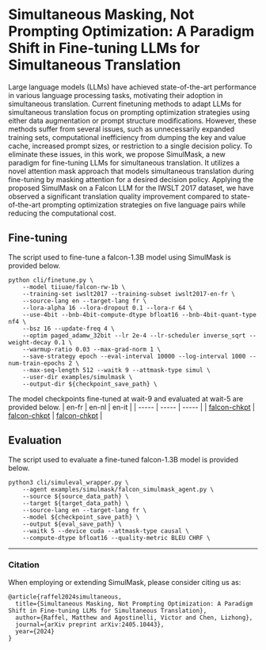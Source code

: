 # Simultaneous Masking, Not Prompting Optimization: A Paradigm Shift in Fine-tuning LLMs for Simultaneous Translation

Large language models (LLMs) have achieved state-of-the-art performance in various language processing tasks, motivating their adoption in simultaneous translation. Current finetuning methods to adapt LLMs for simultaneous translation focus on prompting optimization strategies using either data augmentation or prompt structure modifications. However, these methods suffer from several issues, such as unnecessarily expanded training sets, computational inefficiency from dumping the key and value cache, increased prompt sizes, or restriction to a single decision policy. To eliminate these issues, in this work, we propose SimulMask, a new paradigm for fine-tuning LLMs for simultaneous translation. It utilizes a novel attention mask approach that models simultaneous translation during fine-tuning by masking attention for a desired decision policy. Applying the proposed SimulMask on a Falcon LLM for the IWSLT 2017 dataset, we have observed a significant translation quality improvement compared to state-of-the-art prompting optimization strategies on five language pairs while reducing the computational cost.

## Fine-tuning

The script used to fine-tune a falcon-1.3B model using SimulMask is provided below.  
```
python cli/finetune.py \
    --model tiiuae/falcon-rw-1b \
    --training-set iwslt2017 --training-subset iwslt2017-en-fr \
    --source-lang en --target-lang fr \
    --lora-alpha 16 --lora-dropout 0.1 --lora-r 64 \
    --use-4bit --bnb-4bit-compute-dtype bfloat16 --bnb-4bit-quant-type nf4 \
    --bsz 16 --update-freq 4 \
    --optim paged_adamw_32bit --lr 2e-4 --lr-scheduler inverse_sqrt --weight-decay 0.1 \
    --warmup-ratio 0.03 --max-grad-norm 1 \
    --save-strategy epoch --eval-interval 10000 --log-interval 1000 --num-train-epochs 2 \
    --max-seq-length 512 --waitk 9 --attmask-type simul \
    --user-dir examples/simulmask \
    --output-dir ${checkpoint_save_path} \
```

The model checkpoints fine-tuned at wait-9 and evaluated at wait-5 are provided below.
| en-fr | en-nl | en-it |
| ----- | ----- | ----- |
| [falcon-chkpt](https://huggingface.co/raffelm/falcon-simulmask-en-fr) | [falcon-chkpt](https://huggingface.co/raffelm/falcon-simulmask-en-nl) | [falcon-chkpt](https://huggingface.co/raffelm/falcon-simulmask-en-it) |

## Evaluation
The script used to evaluate a fine-tuned falcon-1.3B model is provided below.

```
python3 cli/simuleval_wrapper.py \
    --agent examples/simulmask/falcon_simulmask_agent.py \
    --source ${source_data_path} \
    --target ${target_data_path} \
    --source-lang en --target-lang fr \
    --model ${checkpoint_save_path} \
    --output ${eval_save_path} \
    --waitk 5 --device cuda --attmask-type causal \
    --compute-dtype bfloat16 --quality-metric BLEU CHRF \
```

---

### Citation

When employing or extending SimulMask, please consider citing us as:

```
@article{raffel2024simultaneous,
  title={Simultaneous Masking, Not Prompting Optimization: A Paradigm Shift in Fine-tuning LLMs for Simultaneous Translation},
  author={Raffel, Matthew and Agostinelli, Victor and Chen, Lizhong},
  journal={arXiv preprint arXiv:2405.10443},
  year={2024}
}
```
